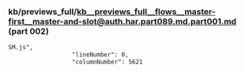 ### kb/previews_full/kb__previews_full__flows__master-first__master-and-slot@auth.har.part089.md.part001.md (part 002)

```md
SM.js",
                  "lineNumber": 0,
                  "columnNumber": 5621
              
```

```
